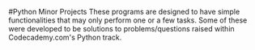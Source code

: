 #Python Minor Projects
These programs are designed to have simple functionalities that may only perform one or a few tasks. Some of these were developed to be solutions to problems/questions raised within Codecademy.com's Python track.